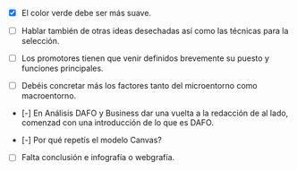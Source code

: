- [x] El color verde debe ser más suave.

- [ ] Hablar también de otras ideas desechadas así como las técnicas para la selección.

- [ ] Los promotores tienen que venir definidos brevemente su puesto y funciones principales.

- [ ] Debéis concretar más los factores tanto del microentorno como macroentorno.

- [-] En Análisis DAFO y Business dar una vuelta a la redacción de al lado, comenzad con una introducción de lo que es DAFO.

- [-] Por qué repetís el modelo Canvas?

- [ ] Falta conclusión e infografía o webgrafía.